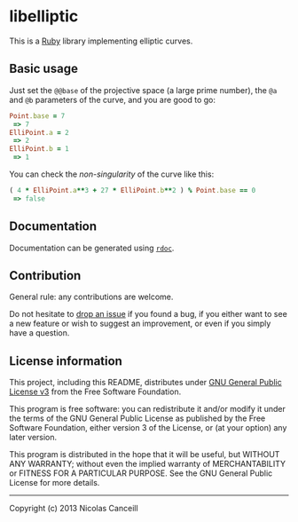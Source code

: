 # libelliptic

This is a [Ruby](https://www.ruby-lang.org) library implementing elliptic curves.

## Basic usage

Just set the `@@base` of the projective space (a large prime number), the `@a` and `@b` parameters of the curve, and you are good to go:

````ruby
Point.base = 7
 => 7
ElliPoint.a = 2
 => 2 
ElliPoint.b = 1
 => 1 
````

You can check the _non-singularity_ of the curve like this:

````ruby
( 4 * ElliPoint.a**3 + 27 * ElliPoint.b**2 ) % Point.base == 0
 => false 
````

## Documentation

Documentation can be generated using [`rdoc`](http://rdoc.sourceforge.net).

## Contribution

General rule: any contributions are welcome.

Do not hesitate to [drop an issue](https://github.com/ncanceill/libelliptic/issues/new) if you found a bug, if you either want to see a new feature or wish to suggest an improvement, or even if you simply have a question.

## License information

This project, including this README, distributes under [GNU General Public License v3](LICENSE.md) from the Free Software Foundation.

This program is free software: you can redistribute it and/or modify it under the terms of the GNU General Public License as published by the Free Software Foundation, either version 3 of the License, or (at your option) any later version.

This program is distributed in the hope that it will be useful, but WITHOUT ANY WARRANTY; without even the implied warranty of MERCHANTABILITY or FITNESS FOR A PARTICULAR PURPOSE.  See the GNU General Public License for more details.

***

Copyright (c) 2013 Nicolas Canceill

